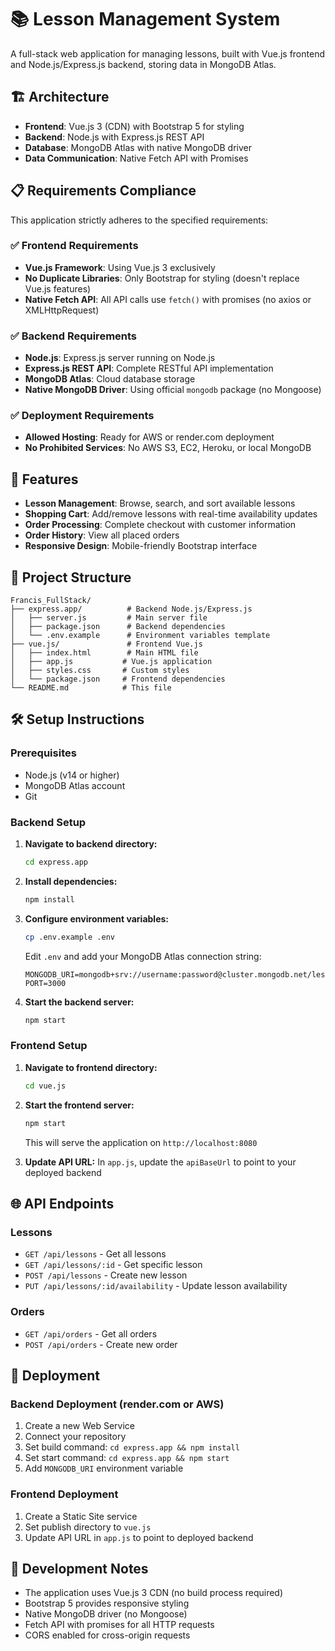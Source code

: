 # 📚 Lesson Management System

A full-stack web application for managing lessons, built with Vue.js frontend and Node.js/Express.js backend, storing data in MongoDB Atlas.

## 🏗️ Architecture

- **Frontend**: Vue.js 3 (CDN) with Bootstrap 5 for styling
- **Backend**: Node.js with Express.js REST API
- **Database**: MongoDB Atlas with native MongoDB driver
- **Data Communication**: Native Fetch API with Promises

## 📋 Requirements Compliance

This application strictly adheres to the specified requirements:

### ✅ Frontend Requirements
- **Vue.js Framework**: Using Vue.js 3 exclusively
- **No Duplicate Libraries**: Only Bootstrap for styling (doesn't replace Vue.js features)
- **Native Fetch API**: All API calls use `fetch()` with promises (no axios or XMLHttpRequest)

### ✅ Backend Requirements
- **Node.js**: Express.js server running on Node.js
- **Express.js REST API**: Complete RESTful API implementation
- **MongoDB Atlas**: Cloud database storage
- **Native MongoDB Driver**: Using official `mongodb` package (no Mongoose)

### ✅ Deployment Requirements
- **Allowed Hosting**: Ready for AWS or render.com deployment
- **No Prohibited Services**: No AWS S3, EC2, Heroku, or local MongoDB

## 🚀 Features

- **Lesson Management**: Browse, search, and sort available lessons
- **Shopping Cart**: Add/remove lessons with real-time availability updates
- **Order Processing**: Complete checkout with customer information
- **Order History**: View all placed orders
- **Responsive Design**: Mobile-friendly Bootstrap interface

## 📁 Project Structure

```
Francis_FullStack/
├── express.app/          # Backend Node.js/Express.js
│   ├── server.js         # Main server file
│   ├── package.json      # Backend dependencies
│   └── .env.example      # Environment variables template
├── vue.js/               # Frontend Vue.js
│   ├── index.html        # Main HTML file
│   ├── app.js           # Vue.js application
│   ├── styles.css       # Custom styles
│   └── package.json     # Frontend dependencies
└── README.md            # This file
```

## 🛠️ Setup Instructions

### Prerequisites
- Node.js (v14 or higher)
- MongoDB Atlas account
- Git

### Backend Setup

1. **Navigate to backend directory:**
   ```bash
   cd express.app
   ```

2. **Install dependencies:**
   ```bash
   npm install
   ```

3. **Configure environment variables:**
   ```bash
   cp .env.example .env
   ```
   
   Edit `.env` and add your MongoDB Atlas connection string:
   ```
   MONGODB_URI=mongodb+srv://username:password@cluster.mongodb.net/lessondb
   PORT=3000
   ```

4. **Start the backend server:**
   ```bash
   npm start
   ```

### Frontend Setup

1. **Navigate to frontend directory:**
   ```bash
   cd vue.js
   ```

2. **Start the frontend server:**
   ```bash
   npm start
   ```
   
   This will serve the application on `http://localhost:8080`

3. **Update API URL:**
   In `app.js`, update the `apiBaseUrl` to point to your deployed backend

## 🌐 API Endpoints

### Lessons
- `GET /api/lessons` - Get all lessons
- `GET /api/lessons/:id` - Get specific lesson
- `POST /api/lessons` - Create new lesson
- `PUT /api/lessons/:id/availability` - Update lesson availability

### Orders
- `GET /api/orders` - Get all orders
- `POST /api/orders` - Create new order

## 🚀 Deployment

### Backend Deployment (render.com or AWS)
1. Create a new Web Service
2. Connect your repository
3. Set build command: `cd express.app && npm install`
4. Set start command: `cd express.app && npm start`
5. Add `MONGODB_URI` environment variable

### Frontend Deployment
1. Create a Static Site service
2. Set publish directory to `vue.js`
3. Update API URL in `app.js` to point to deployed backend

## 🔧 Development Notes

- The application uses Vue.js 3 CDN (no build process required)
- Bootstrap 5 provides responsive styling
- Native MongoDB driver (no Mongoose)
- Fetch API with promises for all HTTP requests
- CORS enabled for cross-origin requests
